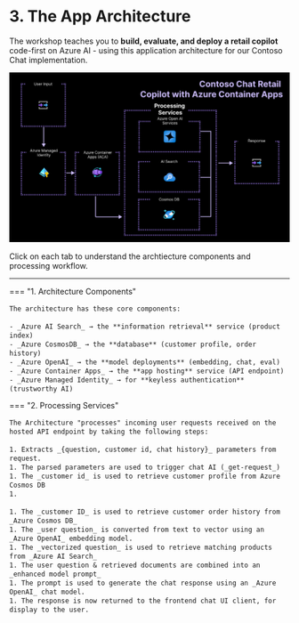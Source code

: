 # 3. The App Architecture

The workshop teaches you to **build, evaluate, and deploy a retail copilot** code-first on Azure AI - using this application architecture for our Contoso Chat implementation.

![ACA Architecture](./../../img/aca-architecture.png)

Click on each tab to understand the archtiecture components and processing workflow.

---

=== "1. Architecture Components"

    The architecture has these core components:

    - _Azure AI Search_ → the **information retrieval** service (product index)
    - _Azure CosmosDB_ → the **database** (customer profile, order history)
    - _Azure OpenAI_ → the **model deployments** (embedding, chat, eval)
    - _Azure Container Apps_ → the **app hosting** service (API endpoint)
    - _Azure Managed Identity_ → for **keyless authentication** (trustworthy AI)


=== "2. Processing Services"

    The Architecture "processes" incoming user requests received on the hosted API endpoint by taking the following steps:

    1. Extracts _{question, customer id, chat history}_ parameters from request.
    1. The parsed parameters are used to trigger chat AI (_get-request_)
    1. The _customer id_ is used to retrieve customer profile from Azure Cosmos DB
    1. 

    1. The _customer ID_ is used to retrieve customer order history from _Azure Cosmos DB_
    1. The _user question_ is converted from text to vector using an _Azure OpenAI_ embedding model.
    1. The _vectorized question_ is used to retrieve matching products from _Azure AI Search_
    1. The user question & retrieved documents are combined into an _enhanced model prompt_
    1. The prompt is used to generate the chat response using an _Azure OpenAI_ chat model.
    1. The response is now returned to the frontend chat UI client, for display to the user.

